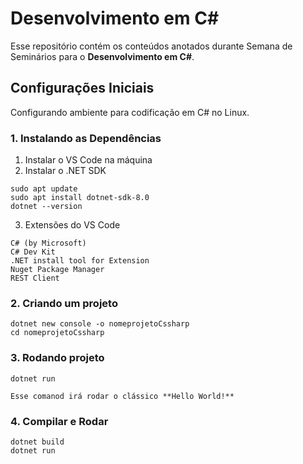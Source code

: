 # Desenvolvimento em C#
Esse repositório contém os conteúdos anotados durante Semana de Seminários para o **Desenvolvimento em C#**.

## Configurações Iniciais
Configurando ambiente para codificação em C# no Linux.

### 1. Instalando as Dependências
1. Instalar o VS Code na máquina 
2. Instalar o .NET SDK
```bashrc
sudo apt update
sudo apt install dotnet-sdk-8.0
dotnet --version
```
3. Extensões do VS Code 
```bashrc
C# (by Microsoft)
C# Dev Kit 
.NET install tool for Extension
Nuget Package Manager
REST Client
```

### 2. Criando um projeto
```bashrc
dotnet new console -o nomeprojetoCssharp
cd nomeprojetoCssharp
```
    
### 3. Rodando projeto
```bashrc
dotnet run 

Esse comanod irá rodar o clássico **Hello World!**
```

### 4. Compilar e Rodar
```bashrc
dotnet build
dotnet run
```
